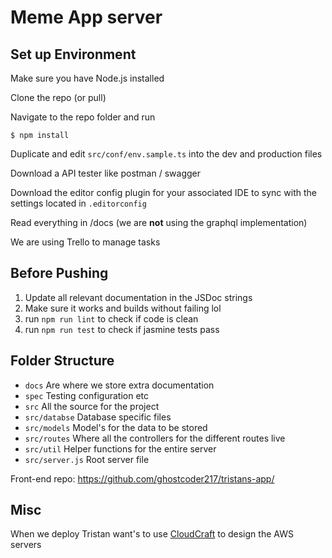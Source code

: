 # Meme App server

## Set up Environment

Make sure you have Node.js installed

Clone the repo (or pull)

Navigate to the repo folder and run

	$ npm install

Duplicate and edit `src/conf/env.sample.ts` into the dev and production files

Download a API tester like postman / swagger

Download the editor config plugin for your associated IDE to sync with the settings located in `.editorconfig`

Read everything in /docs (we are **not** using the graphql implementation)

We are using Trello to manage tasks

## Before Pushing

1. Update all relevant documentation in the JSDoc strings
2. Make sure it works and builds without failing lol
3. run `npm run lint` to check if code is clean
4. run `npm run test` to check if jasmine tests pass

## Folder Structure

* `docs` Are where we store extra documentation
* `spec` Testing configuration etc
* `src` All the source for the project
* `src/databse` Database specific files
* `src/models` Model's for the data to be stored
* `src/routes` Where all the controllers for the different routes live
* `src/util` Helper functions for the entire server
* `src/server.js` Root server file

Front-end repo: https://github.com/ghostcoder217/tristans-app/

## Misc

When we deploy Tristan want's to use [CloudCraft](https://cloudcraft.co/) to design the AWS servers
